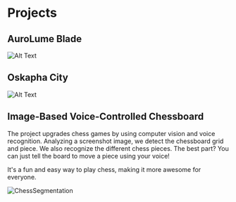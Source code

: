 # Projects

## AuroLume Blade
![Alt Text](assets/project_gifs/balde.gif)

## Oskapha City
![Alt Text](assets/project_gifs/oskapha.gif)

## Image-Based Voice-Controlled Chessboard

 The project upgrades chess games by using computer vision and voice recognition.
 Analyzing a screenshot image, we detect the chessboard grid and piece. We also recognize the different chess pieces. The best part? You can just tell the board to move a piece using your voice!

 It's a fun and easy way to play chess, making it more awesome for everyone.

![ChessSegmentation](assets/chess.gif)
